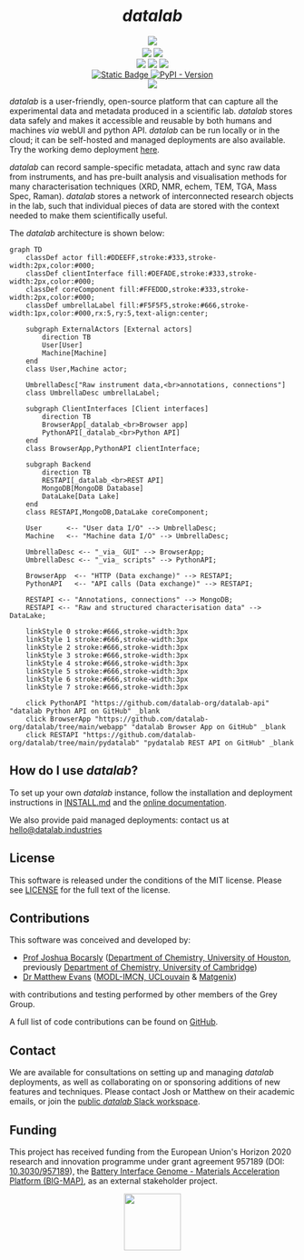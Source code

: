 # <div align="center"><i>datalab</i></div>

<div align="center" style="padding-bottom: 5px">
<a href="https://demo.datalab-org.io"><img src="https://img.shields.io/badge/try_it_out!-public_demo_server-orange?logo=firefox"></a>
</div>

<div align="center">
<a href="https://github.com/datalab-org/datalab/releases"><img src="https://badgen.net/github/release/datalab-org/datalab?icon=github&color=blue"></a>
<a href="https://github.com/datalab-org/datalab#MIT-1-ov-file"><img src="https://badgen.net/github/license/datalab-org/datalab?icon=license&color=purple"></a>
</div>

<div align="center">
<a href="https://github.com/datalab-org/datalab/actions/workflows/ci.yml"><img src="https://img.shields.io/github/actions/workflow/status/datalab-org/datalab/ci.yml?logo=github"></a>
<a href="https://cloud.cypress.io/projects/4kqx5i/runs"><img src="https://img.shields.io/endpoint?url=https://cloud.cypress.io/badge/simple/4kqx5i/main&style=flat&logo=cypress"></a>
<a href="https://the-datalab.readthedocs.io/en/latest/?badge=latest"><img src="https://img.shields.io/readthedocs/the-datalab?logo=readthedocs"></a>
</div>

<div align="center">
<a href="https://github.com/datalab-org/datalab-ansible-terraform">
  <img alt="Static Badge" src="https://img.shields.io/badge/Ansible-playbook-white?logo=ansible">
</a>
<a href="https://pypi.org/project/datalab-api">
  <img alt="PyPI - Version" src="https://img.shields.io/pypi/v/datalab-api?logo=pypi&label=Python%20API">
</a>
</div>

<div align="center">
<a href="https://join.slack.com/t/datalab-world/shared_invite/zt-2h58ev3pc-VV496~5je~QoT2TgFIwn4g"><img src="https://img.shields.io/badge/Slack-chat_with_us-yellow?logo=slack"></a>
</div>

_datalab_ is a user-friendly, open-source platform that can capture all the experimental data and metadata produced in a scientific lab. _datalab_ stores data safely and makes it accessible and reusable by both humans and machines _via_ webUI and python API. _datalab_ can be run locally or in the cloud; it can be self-hosted and managed deployments are also available. Try the working demo deployment [here](https://demo.datalab-org.io/).

_datalab_ can record sample-specific metadata, attach and sync raw data from instruments, and has pre-built analysis and visualisation methods for many characterisation techniques (XRD, NMR, echem, TEM, TGA, Mass Spec, Raman). _datalab_ stores a network of interconnected research objects in the lab, such that individual pieces of data are stored with the context needed to make them scientifically useful.

The _datalab_ architecture is shown below:
```mermaid
graph TD
    classDef actor fill:#DDEEFF,stroke:#333,stroke-width:2px,color:#000;
    classDef clientInterface fill:#DEFADE,stroke:#333,stroke-width:2px,color:#000;
    classDef coreComponent fill:#FFEDDD,stroke:#333,stroke-width:2px,color:#000;
    classDef umbrellaLabel fill:#F5F5F5,stroke:#666,stroke-width:1px,color:#000,rx:5,ry:5,text-align:center;

    subgraph ExternalActors [External actors]
        direction TB
        User[User]
        Machine[Machine]
    end
    class User,Machine actor;

    UmbrellaDesc["Raw instrument data,<br>annotations, connections"]
    class UmbrellaDesc umbrellaLabel;

    subgraph ClientInterfaces [Client interfaces]
        direction TB
        BrowserApp[_datalab_<br>Browser app]
        PythonAPI[_datalab_<br>Python API]
    end
    class BrowserApp,PythonAPI clientInterface;

    subgraph Backend
        direction TB
        RESTAPI[_datalab_<br>REST API]
        MongoDB[MongoDB Database]
        DataLake[Data Lake]
    end
    class RESTAPI,MongoDB,DataLake coreComponent;

    User      <-- "User data I/O" --> UmbrellaDesc;
    Machine   <-- "Machine data I/O" --> UmbrellaDesc;

    UmbrellaDesc <-- "_via_ GUI" --> BrowserApp;
    UmbrellaDesc <-- "_via_ scripts" --> PythonAPI;

    BrowserApp  <-- "HTTP (Data exchange)" --> RESTAPI;
    PythonAPI   <-- "API calls (Data exchange)" --> RESTAPI;

    RESTAPI <-- "Annotations, connections" --> MongoDB;
    RESTAPI <-- "Raw and structured characterisation data" --> DataLake;

    linkStyle 0 stroke:#666,stroke-width:3px
    linkStyle 1 stroke:#666,stroke-width:3px
    linkStyle 2 stroke:#666,stroke-width:3px
    linkStyle 3 stroke:#666,stroke-width:3px
    linkStyle 4 stroke:#666,stroke-width:3px
    linkStyle 5 stroke:#666,stroke-width:3px
    linkStyle 6 stroke:#666,stroke-width:3px
    linkStyle 7 stroke:#666,stroke-width:3px

    click PythonAPI "https://github.com/datalab-org/datalab-api" "datalab Python API on GitHub" _blank
    click BrowserApp "https://github.com/datalab-org/datalab/tree/main/webapp" "datalab Browser App on GitHub" _blank
    click RESTAPI "https://github.com/datalab-org/datalab/tree/main/pydatalab" "pydatalab REST API on GitHub" _blank
```

## How do I use _datalab_\?
To set up your own _datalab_ instance, follow the installation and deployment instructions in
[INSTALL.md](./INSTALL.md) and the [online documentation](https://the-datalab.readthedocs.io).

We also provide paid managed deployments: contact us at [hello@datalab.industries](mailto:hello@datalab.industries)

## License

This software is released under the conditions of the MIT license.
Please see [LICENSE](./LICENSE) for the full text of the license.

## Contributions

This software was conceived and developed by:

- [Prof Joshua Bocarsly](https://jdbocarsly.github.io) ([Department of Chemistry, University of Houston](https://www.uh.edu/nsm/chemistry), previously [Department of Chemistry, University of Cambridge](https://www.ch.cam.ac.uk/))
- [Dr Matthew Evans](https://ml-evs.science) ([MODL-IMCN,
  UCLouvain](https://uclouvain.be/en/research-institutes/imcn/modl) & [Matgenix](https://matgenix.com))

with contributions and testing performed by other members of the Grey Group.

A full list of code contributions can be found on [GitHub](https://github.com/datalab-org/datalab/graphs/contributors).

## Contact

We are available for consultations on setting up and managing *datalab* deployments, as well as collaborating on or sponsoring additions of new features and techniques. Please contact Josh or Matthew on their academic emails, or join the [public *datalab* Slack workspace](https://join.slack.com/t/datalab-world/shared_invite/zt-2h58ev3pc-VV496~5je~QoT2TgFIwn4g).

## Funding

This project has received funding from the European Union's Horizon 2020 research and innovation programme under grant agreement 957189 (DOI: [10.3030/957189](https://doi.org/10.3030/957189)), the [Battery Interface Genome - Materials Acceleration Platform (BIG-MAP)](https://www.big-map.eu), as an external stakeholder project.

<div align="center">
<img href="https://big-map.org" src="https://big-map.github.io/big-map-registry/static/img/big-map-white-transparent.png" width=100>
</div>
